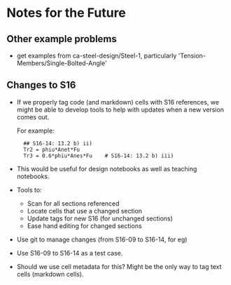 # Notes for the Future

## Other example problems

* get examples from ca-steel-design/Steel-1, particularly 'Tension-Members/Single-Bolted-Angle'

## Changes to S16

* If we properly tag code (and markdown) cells with S16 references,
  we might be able to develop tools to help with updates when a new version
  comes out. 
  
  For example:

        ## S16-14: 13.2 b) ii)
        Tr2 = phiu*Anet*Fu
        Tr3 = 0.6*phiu*Anes*Fu    # S16-14: 13.2 b) iii)
  
* This would be useful for design notebooks as well as teaching notebooks.

* Tools to:
  * Scan for all sections referenced
  * Locate cells that use a changed section
  * Update tags for new S16 (for unchanged sections)
  * Ease hand editing for changed sections
  
* Use git to manage changes (from S16-09 to S16-14, for eg)

* Use S16-09 to S16-14 as a test case.

* Should we use cell metadata for this?  Might be the only way to tag text cells (markdown cells).
